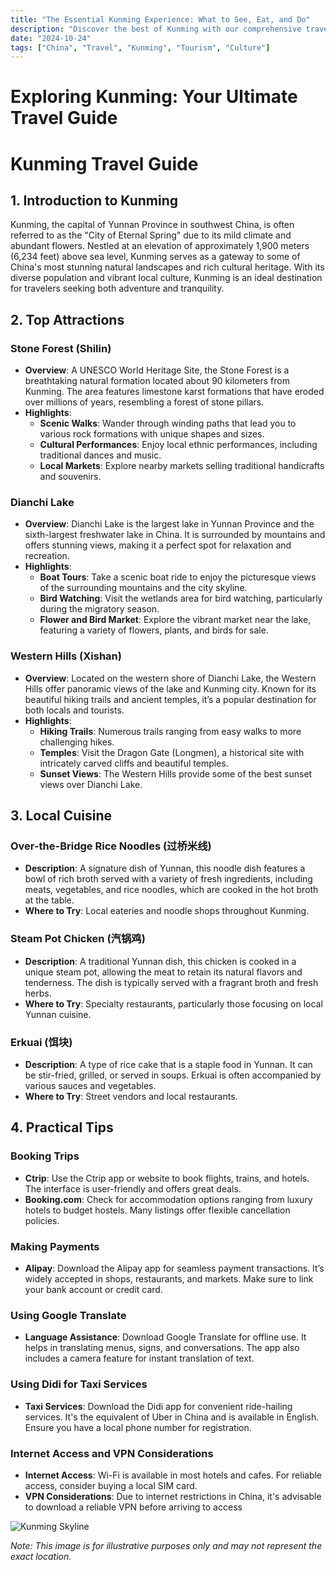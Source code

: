 ```yaml
---
title: "The Essential Kunming Experience: What to See, Eat, and Do"
description: "Discover the best of Kunming with our comprehensive travel guide. Explore top attractions, savor local cuisine, and get insider tips for an unforgettable Chinese adventure."
date: "2024-10-24"
tags: ["China", "Travel", "Kunming", "Tourism", "Culture"]
---
```


# Exploring Kunming: Your Ultimate Travel Guide

# Kunming Travel Guide

## 1. Introduction to Kunming
Kunming, the capital of Yunnan Province in southwest China, is often referred to as the "City of Eternal Spring" due to its mild climate and abundant flowers. Nestled at an elevation of approximately 1,900 meters (6,234 feet) above sea level, Kunming serves as a gateway to some of China's most stunning natural landscapes and rich cultural heritage. With its diverse population and vibrant local culture, Kunming is an ideal destination for travelers seeking both adventure and tranquility.

## 2. Top Attractions

### Stone Forest (Shilin)
- **Overview**: A UNESCO World Heritage Site, the Stone Forest is a breathtaking natural formation located about 90 kilometers from Kunming. The area features limestone karst formations that have eroded over millions of years, resembling a forest of stone pillars.
- **Highlights**:
  - **Scenic Walks**: Wander through winding paths that lead you to various rock formations with unique shapes and sizes.
  - **Cultural Performances**: Enjoy local ethnic performances, including traditional dances and music.
  - **Local Markets**: Explore nearby markets selling traditional handicrafts and souvenirs.

### Dianchi Lake
- **Overview**: Dianchi Lake is the largest lake in Yunnan Province and the sixth-largest freshwater lake in China. It is surrounded by mountains and offers stunning views, making it a perfect spot for relaxation and recreation.
- **Highlights**:
  - **Boat Tours**: Take a scenic boat ride to enjoy the picturesque views of the surrounding mountains and the city skyline.
  - **Bird Watching**: Visit the wetlands area for bird watching, particularly during the migratory season.
  - **Flower and Bird Market**: Explore the vibrant market near the lake, featuring a variety of flowers, plants, and birds for sale.

### Western Hills (Xishan)
- **Overview**: Located on the western shore of Dianchi Lake, the Western Hills offer panoramic views of the lake and Kunming city. Known for its beautiful hiking trails and ancient temples, it’s a popular destination for both locals and tourists.
- **Highlights**:
  - **Hiking Trails**: Numerous trails ranging from easy walks to more challenging hikes.
  - **Temples**: Visit the Dragon Gate (Longmen), a historical site with intricately carved cliffs and beautiful temples.
  - **Sunset Views**: The Western Hills provide some of the best sunset views over Dianchi Lake.

## 3. Local Cuisine

### Over-the-Bridge Rice Noodles (过桥米线)
- **Description**: A signature dish of Yunnan, this noodle dish features a bowl of rich broth served with a variety of fresh ingredients, including meats, vegetables, and rice noodles, which are cooked in the hot broth at the table.
- **Where to Try**: Local eateries and noodle shops throughout Kunming.

### Steam Pot Chicken (汽锅鸡)
- **Description**: A traditional Yunnan dish, this chicken is cooked in a unique steam pot, allowing the meat to retain its natural flavors and tenderness. The dish is typically served with a fragrant broth and fresh herbs.
- **Where to Try**: Specialty restaurants, particularly those focusing on local Yunnan cuisine.

### Erkuai (饵块)
- **Description**: A type of rice cake that is a staple food in Yunnan. It can be stir-fried, grilled, or served in soups. Erkuai is often accompanied by various sauces and vegetables.
- **Where to Try**: Street vendors and local restaurants.

## 4. Practical Tips

### Booking Trips
- **Ctrip**: Use the Ctrip app or website to book flights, trains, and hotels. The interface is user-friendly and offers great deals.
- **Booking.com**: Check for accommodation options ranging from luxury hotels to budget hostels. Many listings offer flexible cancellation policies.

### Making Payments
- **Alipay**: Download the Alipay app for seamless payment transactions. It’s widely accepted in shops, restaurants, and markets. Make sure to link your bank account or credit card.

### Using Google Translate
- **Language Assistance**: Download Google Translate for offline use. It helps in translating menus, signs, and conversations. The app also includes a camera feature for instant translation of text.

### Using Didi for Taxi Services
- **Taxi Services**: Download the Didi app for convenient ride-hailing services. It's the equivalent of Uber in China and is available in English. Ensure you have a local phone number for registration.

### Internet Access and VPN Considerations
- **Internet Access**: Wi-Fi is available in most hotels and cafes. For reliable access, consider buying a local SIM card.
- **VPN Considerations**: Due to internet restrictions in China, it's advisable to download a reliable VPN before arriving to access

<img src="https://source.unsplash.com/1600x900/?Kunming,cityscape" alt="Kunming Skyline" loading="lazy">

*Note: This image is for illustrative purposes only and may not represent the exact location.*

